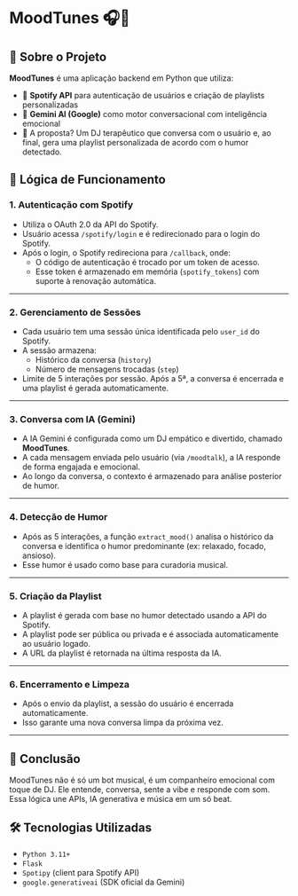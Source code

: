
# MoodTunes 🎧💬

## 🧠 Sobre o Projeto

**MoodTunes** é uma aplicação backend em Python que utiliza:
- 🎵 **Spotify API** para autenticação de usuários e criação de playlists personalizadas
- 🧠 **Gemini AI (Google)** como motor conversacional com inteligência emocional
- 🌈 A proposta? Um DJ terapêutico que conversa com o usuário e, ao final, gera uma playlist personalizada de acordo com o humor detectado.

## 🧠 Lógica de Funcionamento

### 1. **Autenticação com Spotify**
- Utiliza o OAuth 2.0 da API do Spotify.
- Usuário acessa `/spotify/login` e é redirecionado para o login do Spotify.
- Após o login, o Spotify redireciona para `/callback`, onde:
  - O código de autenticação é trocado por um token de acesso.
  - Esse token é armazenado em memória (`spotify_tokens`) com suporte à renovação automática.

---

### 2. **Gerenciamento de Sessões**
- Cada usuário tem uma sessão única identificada pelo `user_id` do Spotify.
- A sessão armazena:
  - Histórico da conversa (`history`)
  - Número de mensagens trocadas (`step`)
- Limite de 5 interações por sessão. Após a 5ª, a conversa é encerrada e uma playlist é gerada automaticamente.

---

### 3. **Conversa com IA (Gemini)**
- A IA Gemini é configurada como um DJ empático e divertido, chamado **MoodTunes**.
- A cada mensagem enviada pelo usuário (via `/moodtalk`), a IA responde de forma engajada e emocional.
- Ao longo da conversa, o contexto é armazenado para análise posterior de humor.

---

### 4. **Detecção de Humor**
- Após as 5 interações, a função `extract_mood()` analisa o histórico da conversa e identifica o humor predominante (ex: relaxado, focado, ansioso).
- Esse humor é usado como base para curadoria musical.

---

### 5. **Criação da Playlist**
- A playlist é gerada com base no humor detectado usando a API do Spotify.
- A playlist pode ser pública ou privada e é associada automaticamente ao usuário logado.
- A URL da playlist é retornada na última resposta da IA.

---

### 6. **Encerramento e Limpeza**
- Após o envio da playlist, a sessão do usuário é encerrada automaticamente.
- Isso garante uma nova conversa limpa da próxima vez.

---

## 🚀 Conclusão
MoodTunes não é só um bot musical, é um companheiro emocional com toque de DJ. Ele entende, conversa, sente a vibe e responde com som. Essa lógica une APIs, IA generativa e música em um só beat.

## 🛠️ Tecnologias Utilizadas

- `Python 3.11+`
- `Flask`
- `Spotipy` (client para Spotify API)
- `google.generativeai` (SDK oficial da Gemini)


